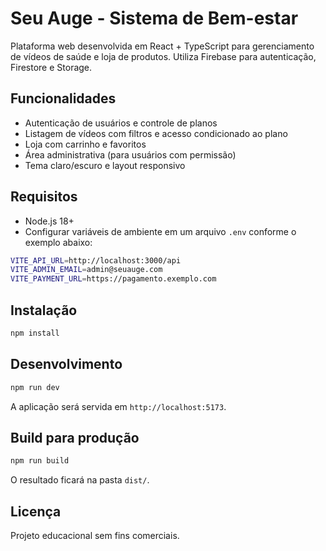 # Seu Auge - Sistema de Bem-estar

Plataforma web desenvolvida em React + TypeScript para gerenciamento de vídeos de saúde e loja de produtos. Utiliza Firebase para autenticação, Firestore e Storage.

## Funcionalidades

- Autenticação de usuários e controle de planos
- Listagem de vídeos com filtros e acesso condicionado ao plano
- Loja com carrinho e favoritos
- Área administrativa (para usuários com permissão)
- Tema claro/escuro e layout responsivo

## Requisitos

- Node.js 18+
- Configurar variáveis de ambiente em um arquivo `.env` conforme o exemplo abaixo:

```bash
VITE_API_URL=http://localhost:3000/api
VITE_ADMIN_EMAIL=admin@seuauge.com
VITE_PAYMENT_URL=https://pagamento.exemplo.com
```

## Instalação

```bash
npm install
```

## Desenvolvimento

```bash
npm run dev
```

A aplicação será servida em `http://localhost:5173`.

## Build para produção

```bash
npm run build
```

O resultado ficará na pasta `dist/`.

## Licença

Projeto educacional sem fins comerciais.
